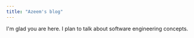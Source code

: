 ```yaml
---
title: "Azeem's blog"
---
```


I'm glad you are here. I plan to talk about software engineering concepts. 
